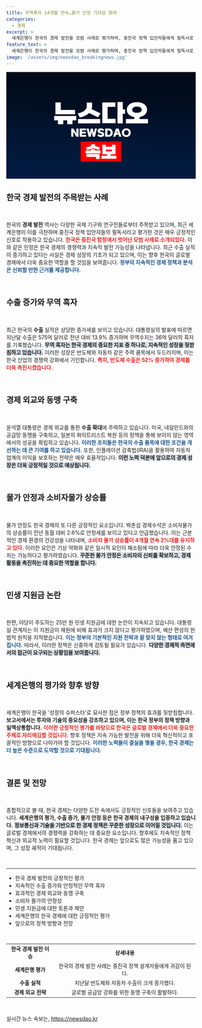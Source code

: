 ```yaml
---
title: 무역흑자 14개월 연속…물가 안정 기대감 증대
categories:
  - 경제
excerpt: >
  세계은행이 한국의 경제 발전을 모범 사례로 평가하며, 중진국 정책 입안자들에게 필독서로 추천했습니다. 이에 대한 정부의 긍정적 반응과 함께 야당의 지원금 정책에 대한 비판이 이어지고 있습니다.
feature_text: >
  세계은행이 한국의 경제 발전을 모범 사례로 평가하며, 중진국 정책 입안자들에게 필독서로 추천했습니다. 이에 대한 정부의 긍정적 반응과 함께 야당의 지원금 정책에 대한 비판이 이어지고 있습니다.
image: '/assets/img/newsdao_breakingnews.jpg'
---
```


<p><img src="/assets/img/newsdao_breakingnews.jpg" alt="cryptoinkorea 속보" /></p>

<h2 data-ke-size="size26">한국 경제 발전의 주목받는 사례</h2>

<p data-ke-size="size16">&nbsp;</p>

<p>한국의 <b>경제 발전</b> 역사는 다양한 국제 기구와 연구진들로부터 주목받고 있으며, 최근 세계은행이 이를 극찬하며 중진국 정책 입안자들의 필독서라고 평가한 것은 매우 긍정적인 신호로 작용하고 있습니다. <b><span style="color: #ee2323;">한국은 중진국 함정에서 벗어난 모범 사례로 소개되었다.</span></b> 이와 같은 인정은 한국 경제의 경쟁력과 지속적 발전 가능성을 나타냅니다. 최근 수출 실적이 증가하고 있다는 사실은 경제 성장의 기초가 되고 있으며, 이는 향후 한국이 글로벌 경제에서 더욱 중요한 역할을 할 것임을 보여줍니다. <b><span style="color: #1a5490;">정부의 지속적인 경제 정책과 분석은 신뢰할 만한 근거를 제공합니다.</span></b></p>

<p data-ke-size="size16">&nbsp;</p>

<h2 data-ke-size="size26">수출 증가와 무역 흑자</h2>

<p data-ke-size="size16">&nbsp;</p>

<p>최근 한국의 <b>수출</b> 실적은 상당한 증가세를 보이고 있습니다. 대통령실의 발표에 따르면 지난달 수출은 575억 달러로 전년 대비 13.9% 증가하며 무역수지는 36억 달러의 흑자를 기록했습니다. <b><span style="background-color: #21538527;">무역 흑자는 한국 경제의 중요한 지표 중 하나로, 지속적인 성장을 뒷받침하고 있습니다.</span></b> 이러한 성장은 반도체와 자동차 같은 주력 품목에서 두드러지며, 이는 한국 산업의 경쟁력 강화에서 기인합니다. <b><span style="color: #ee2323;">특히, 반도체 수출은 52% 증가하여 경제를 더욱 촉진시켰습니다.</span></b> </p>

<p data-ke-size="size16">&nbsp;</p>

<h2 data-ke-size="size26">경제 외교와 동맹 구축</h2>

<p data-ke-size="size16">&nbsp;</p>

<p>윤석열 대통령은 경제 외교를 통한 <b>수출 확대</b>에 주력하고 있습니다. 미국, 네덜란드와의 공급망 동맹을 구축하고, 일본의 화이트리스트 복원 등의 정책을 통해 보이지 않는 영역에서의 성공을 확립하고 있습니다. <b><span style="color: #1a5490;">이러한 조치들은 한국의 수출 품목에 대한 조건을 개선하는 데 큰 기여를 하고 있습니다.</span></b> 또한, 인플레이션 감축법(IRA)을 활용하여 자동차 업계의 이익을 보호하는 전략은 매우 효율적입니다. <b><span style="background-color: #21538527;">이런 노력 덕분에 앞으로의 경제 성장은 더욱 긍정적일 것으로 예상됩니다.</span></b></p>

<p data-ke-size="size16">&nbsp;</p>

<h2 data-ke-size="size26">물가 안정과 소비자물가 상승률</h2>

<p data-ke-size="size16">&nbsp;</p>

<p>물가 안정도 한국 경제의 또 다른 긍정적인 요소입니다. 박춘섭 경제수석은 소비자물가의 상승률이 전년 동월 대비 2.6%로 안정세를 보이고 있다고 언급했습니다. 이는 근본적인 경제 환경의 건강성을 나타내며, <b><span style="color: #ee2323;">소비자 물가 상승률이 4개월 연속 2%대를 유지하고 있다.</span></b> 이러한 요인은 기상 악화와 같은 일시적 요인이 해소됨에 따라 더욱 안정된 수치는 가능하다고 평가하였습니다. <b><span style="background-color: #21538527;">꾸준한 물가 안정은 소비자의 신뢰를 확보하고, 경제 활동을 촉진하는 데 중요한 역할을 합니다.</span></b></p>

<p data-ke-size="size16">&nbsp;</p>

<h2 data-ke-size="size26">민생 지원금 논란</h2>

<p data-ke-size="size16">&nbsp;</p>

<p>한편, 야당이 주도하는 25만 원 민생 지원금에 대한 논란이 지속되고 있습니다. 대통령실 관계자는 이 지원금이 재원에 비해 효과가 크지 않다고 평가하였으며, 예산 편성의 헌법적 원칙을 지적했습니다. <b><span style="color: #1a5490;">이는 정부의 기본적인 지원 전략과 잘 맞지 않는 형태로 여겨집니다.</span></b> 따라서, 이러한 정책은 신중하게 검토될 필요가 있습니다. <b><span style="background-color: #21538527;">다양한 경제적 측면에서의 접근이 요구되는 상황임을 보여줍니다.</span></b></p>

<p data-ke-size="size16">&nbsp;</p>

<h2 data-ke-size="size26">세계은행의 평가와 향후 방향</h2>

<p data-ke-size="size16">&nbsp;</p>

<p>세계은행이 한국을 '성장의 슈퍼스타'로 묘사한 점은 정부 정책의 효과를 뒷받침합니다. <b>보고서에서는 투자와 기술의 중요성을 강조하고 있으며, 이는 한국 정부의 정책 방향과 일맥상통합니다.</b> <b><span style="color: #ee2323;">이러한 긍정적인 평가를 바탕으로 한국은 글로벌 경제에서 더욱 중요한 주체로 자리매김할 것입니다.</span></b> 향후 정책은 지속 가능한 발전을 위해 더욱 혁신적이고 포괄적인 방향으로 나아가야 할 것입니다. <b><span style="color: #1a5490;">이러한 노력들이 결실을 맺을 경우, 한국 경제는 더 높은 수준으로 도약할 것으로 기대됩니다.</span></b></p>

<p data-ke-size="size16">&nbsp;</p>

<h2 data-ke-size="size26">결론 및 전망</h2>

<p data-ke-size="size16">&nbsp;</p>

<p>종합적으로 볼 때, 한국 경제는 다양한 도전 속에서도 긍정적인 신호들을 보여주고 있습니다. <b>세계은행의 평가, 수출 증가, 물가 안정 등은 한국 경제의 내구성을 입증하고 있습니다.</b> <b><span style="background-color: #21538527;">정보통신과 기술을 기반으로 한 경제 정책은 꾸준한 성장으로 이어질 것입니다.</span></b> 이는 글로벌 경제에서의 경쟁력을 강화하는 데 중요한 요소입니다. 향후에도 지속적인 정책 혁신과 외교적 노력이 필요할 것입니다. 한국 경제는 앞으로도 많은 가능성을 품고 있으며, 그 성장 궤적이 기대됩니다.</p>

<p data-ke-size="size16">&nbsp;</p>

<hr>

<ul>
    <li>한국 경제 발전의 긍정적인 평가</li>
    <li>지속적인 수출 증가와 안정적인 무역 흑자</li>
    <li>효과적인 경제 외교와 동맹 구축</li>
    <li>소비자 물가의 안정성</li>
    <li>민생 지원금에 대한 토론과 제안</li>
    <li>세계은행의 한국 경제에 대한 긍정적인 평가</li>
    <li>앞으로의 정책 방향과 전망</li>
</ul>

<p data-ke-size="size16">&nbsp;</p>

<table>
    <tr>
        <td style="text-align: center; height: 17px;"><b>한국 경제 발전 이슈</b></td>
        <td style="text-align: center; height: 17px;"><b>상세내용</b></td>
    </tr>
    <tr>
        <td style="text-align: center; height: 17px;"><b>세계은행 평가</b></td>
        <td style="text-align: center; height: 17px;">한국의 경제 발전 사례는 중진국 정책 설계자들에게 귀감이 된다.</td>
    </tr>
    <tr>
        <td style="text-align: center; height: 17px;"><b>수출 실적</b></td>
        <td style="text-align: center; height: 17px;">지난달 반도체와 자동차 수출이 크게 증가했다.</td>
    </tr>
    <tr>
        <td style="text-align: center; height: 17px;"><b>경제 외교 전략</b></td>
        <td style="text-align: center; height: 17px;">글로벌 공급망 강화를 위한 동맹 구축이 활발하다.</td>
    </tr>
</table>

<p data-ke-size="size16">&nbsp;</p>
실시간 뉴스 속보는, <a href="https://newsdao.kr" rel="dofollow">https://newsdao.kr</a>


